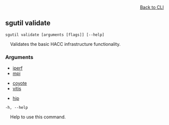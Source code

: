 <div id="readme" class="Box-body readme blob js-code-block-container">
<article class="markdown-body entry-content p-3 p-md-6" itemprop="text">
<p align="right">
<a href="https://github.com/fpgasystems/sgrt/blob/main/cli/manual.md#cli">Back to CLI</a>
</p>

## sgutil validate

<code>sgutil validate [arguments [flags]] [--help]</code>
<p>
  &nbsp; &nbsp; Validates the basic HACC infrastructure functionality.
</p>

### Arguments

* [iperf](./sgutil-validate-iperf.md#sgutil-validate-iperf)
* [mpi](./sgutil-validate-mpi.md#sgutil-validate-mpi)

<!-- Extra line -->

* [coyote](./sgutil-validate-coyote.md#sgutil-validate-coyote)
* [vitis](./sgutil-validate-vitis.md#sgutil-validate-vitis)

<!-- Extra line -->

* [hip](./sgutil-validate-hip.md#sgutil-validate-hip)

<code>-h, --help</code>
<p>
  &nbsp; &nbsp; Help to use this command.
</p>